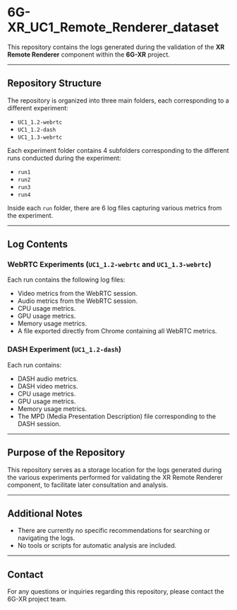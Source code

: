 
# 6G-XR_UC1_Remote_Renderer_dataset

This repository contains the logs generated during the validation of the **XR Remote Renderer** component within the **6G-XR** project.

---

## Repository Structure

The repository is organized into three main folders, each corresponding to a different experiment:

- `UC1_1.2-webrtc`
- `UC1_1.2-dash`
- `UC1_1.3-webrtc`

Each experiment folder contains 4 subfolders corresponding to the different runs conducted during the experiment:

- `run1`
- `run2`
- `run3`
- `run4`

Inside each `run` folder, there are 6 log files capturing various metrics from the experiment.

---

## Log Contents

### WebRTC Experiments (`UC1_1.2-webrtc` and `UC1_1.3-webrtc`)

Each run contains the following log files:

- Video metrics from the WebRTC session.
- Audio metrics from the WebRTC session.
- CPU usage metrics.
- GPU usage metrics.
- Memory usage metrics.
- A file exported directly from Chrome containing all WebRTC metrics.

### DASH Experiment (`UC1_1.2-dash`)

Each run contains:

- DASH audio metrics.
- DASH video metrics.
- CPU usage metrics.
- GPU usage metrics.
- Memory usage metrics.
- The MPD (Media Presentation Description) file corresponding to the DASH session.

---

## Purpose of the Repository

This repository serves as a storage location for the logs generated during the various experiments performed for validating the XR Remote Renderer component, to facilitate later consultation and analysis.

---

## Additional Notes

- There are currently no specific recommendations for searching or navigating the logs.
- No tools or scripts for automatic analysis are included.

---

## Contact

For any questions or inquiries regarding this repository, please contact the 6G-XR project team.

